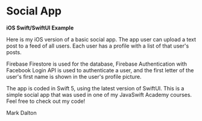 # Social App
**iOS Swift/SwiftUI Example**

Here is my iOS version of a basic social app. The app user can upload a text post to a feed of all users. Each user has a profile with a list of that user's posts.

Firebase Firestore is used for the database, Firebase Authentication with Facebook Login API is used to authenticate a user, and the first letter of the user's first name is shown in the user's profile picture.

The app is coded in Swift 5, using the latest version of SwiftUI. This is a simple social app that was used in one of my JavaSwift Academy courses. Feel free to check out my code!

Mark Dalton

